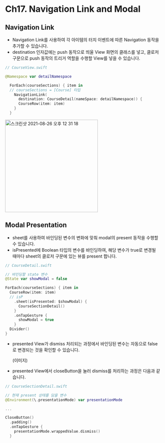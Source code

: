 # Ch17. Navigation Link and Modal

## Navigation Link

- Navigation Link를 사용하여 각 아이템의 터치 이벤트에 따른 Navigation 동작을 추가할 수 있습니다.
- destination 인자값에는 push 동작으로 띄울 View 화면의 클래스를 넣고, 클로저 구문으로 push 동작의 트리거 역할을 수행할 View를 넣을 수 있습니다.

```swift
// CourseView.swift

@Namespace var detailNamespace

  ForEach(courseSections) { item in
  // courseSections = [Course] 타입
    NavigationLink(
      destination: CourseDetail(nameSpace: detailNamespace)) { 
      CourseRow(item: item)
    }
  }
```

<img width="300" alt="스크린샷 2021-08-26 오후 12 31 18" src="https://user-images.githubusercontent.com/59811450/130896090-b1c936fe-1f91-43f8-b23a-e7f71733382e.png">


## Modal Presentation

- sheet를 사용하여 바인딩된 변수의 변화에 맞춰 modal의 present 동작을 수행할 수 있습니다.
- isPresented에 Boolean 타입의 변수를 바인딩하여, 해당 변수가 true로 변경될 때마다 sheet의 클로저 구문에 있는 뷰를 present 합니다. 

```swift
// CourseDetail.swift

// 바인딩할 state 변수
@State var showModal = false

ForEach(courseSections) { item in
  CourseRow(item: item)
  // isP
    .sheet(isPresented: $showModal) {
      CourseSectionDetail()
    }
    .onTapGesture {
      showModal = true
    }
  Divider()
}
```

- presented View가 dismiss 처리되는 과정에서 바인딩된 변수는 자동으로 false로 변경되는 것을 확인할 수 있습니다.

   (이미지)
   
- presented View에서 closeButton을 눌러 dismiss를 처리하는 과정은 다음과 같습니다.
```swift
// CourseSectionDetail.swift

// 현재 present 상태를 담을 변수
@Environment(\.presentationMode) var presentationMode

...

CloseButton()
  .padding()
  .onTapGesture {
    presentationMode.wrappedValue.dismiss()
  }
```

